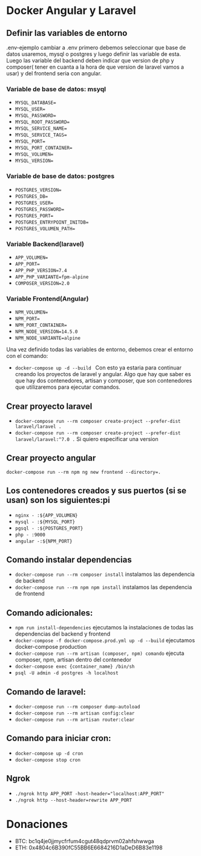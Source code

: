 # Docker Angular y Laravel

## Definir las variables de entorno
.env-ejemplo cambiar a .env primero debemos seleccionar que base de datos usaremos, mysql o postgres y luego definir las variable de esta. Luego las variable del backend deben indicar que version de php y composer( tener en cuanta a la hora de que version de laravel vamos a usar) y del frontend seria con angular.

### Variable de base de datos: msyql
- `MYSQL_DATABASE=`
- `MYSQL_USER=`
- `MYSQL_PASSWORD=`
- `MYSQL_ROOT_PASSWORD=`
- `MYSQL_SERVICE_NAME=`
- `MYSQL_SERVICE_TAGS=`
- `MYSQL_PORT=`
- `MYSQL_PORT_CONTAINER=`
- `MYSQL_VOLUMEN=`
- `MYSQL_VERSION=`
### Variable de base de datos: postgres
- `POSTGRES_VERSION=`
- `POSTGRES_DB=`
- `POSTGRES_USER=`
- `POSTGRES_PASSWORD=`
- `POSTGRES_PORT=`
- `POSTGRES_ENTRYPOINT_INITDB=`
- `POSTGRES_VOLUMEN_PATH=`

### Variable Backend(laravel)
- `APP_VOLUMEN=`
- `APP_PORT=`
- `APP_PHP_VERSION=7.4`
- `APP_PHP_VARIANTE=fpm-alpine`
- `COMPOSER_VERSION=2.0`

### Variable Frontend(Angular)
- `NPM_VOLUMEN=`
- `NPM_PORT=`
- `NPM_PORT_CONTAINER=`
- `NPM_NODE_VERSION=14.5.0`
- `NPM_NODE_VARIANTE=alpine`

Una vez definido todas las variables de entorno, debemos crear el entorno con el comando:
- `docker-compose up -d --build `
Con esto ya estaria para continuar creando los proyectos de laravel y angular. Algo que hay que saber es que hay dos contenedores, artisan y composer, que son contenedores que utilizaremos para ejecutar comandos.

## Crear proyecto laravel
- `docker-compose run --rm composer create-project --prefer-dist laravel/laravel .`
- `docker-compose run --rm composer create-project --prefer-dist laravel/laravel:^7.0 .` Si quiero especificar una version 

## Crear proyecto angular
`docker-compose run --rm npm ng new frontend --directory=.`

## Los contenedores creados y sus puertos (si se usan) son los siguientes:pi
- `nginx - :${APP_VOLUMEN}`
- `mysql - :${MYSQL_PORT}`
- `pgsql - :${POSTGRES_PORT}`
- `php - :9000`
- `angular -:${NPM_PORT}`

## Comando instalar dependencias
- `docker-compose run --rm composer install` instalamos las dependencia de backend
- `docker-compose run --rm npm npm install` instalamos las dependencia de frontend

## Comando adicionales:
- `npm run install-dependencies` ejecutamos la instalaciones de todas las dependencias del backend y frontend
- `docker-compose -f docker-compose.prod.yml up -d --build` ejecutamos docker-compose production
- `docker-compose run --rm artisan (composer, npm) comando` ejecuta composer, npm, artisan dentro del contenedor
- `docker-compose exec {container_name} /bin/sh`
- `psql -U admin -d postgres -h localhost`

## Comando de laravel:
- `docker-compose run --rm composer dump-autoload` 
- `docker-compose run --rm artisan config:clear`
- `docker-compose run --rm artisan router:clear`

## Comando para iniciar cron:
- `docker-compose up -d cron`
- `docker-compose stop cron` 

## Ngrok
- `./ngrok http APP_PORT -host-header="localhost:APP_PORT"`
- `./ngrok http --host-header=rewrite APP_PORT`

# Donaciones
- BTC: bc1q4je0jjmycfrfum4cgut48qdprvm02ahfshwwga
- ETH: 0x4804c6B390fC55BB6E6684216D1aDeD6B83e1198
